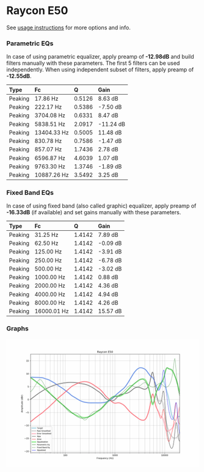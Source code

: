 # Raycon E50
See [usage instructions](https://github.com/jaakkopasanen/AutoEq#usage) for more options and info.

### Parametric EQs
In case of using parametric equalizer, apply preamp of **-12.98dB** and build filters manually
with these parameters. The first 5 filters can be used independently.
When using independent subset of filters, apply preamp of **-12.55dB**.

| Type    | Fc          |      Q | Gain      |
|:--------|:------------|:-------|:----------|
| Peaking | 17.86 Hz    | 0.5126 | 8.63 dB   |
| Peaking | 222.17 Hz   | 0.5386 | -7.50 dB  |
| Peaking | 3704.08 Hz  | 0.6331 | 8.47 dB   |
| Peaking | 5838.51 Hz  | 2.0917 | -11.24 dB |
| Peaking | 13404.33 Hz | 0.5005 | 11.48 dB  |
| Peaking | 830.78 Hz   | 0.7586 | -1.47 dB  |
| Peaking | 857.07 Hz   | 1.7436 | 2.78 dB   |
| Peaking | 6596.87 Hz  | 4.6039 | 1.07 dB   |
| Peaking | 9763.30 Hz  | 1.3746 | -1.89 dB  |
| Peaking | 10887.26 Hz | 3.5492 | 3.25 dB   |

### Fixed Band EQs
In case of using fixed band (also called graphic) equalizer, apply preamp of **-16.33dB**
(if available) and set gains manually with these parameters.

| Type    | Fc          |      Q | Gain     |
|:--------|:------------|:-------|:---------|
| Peaking | 31.25 Hz    | 1.4142 | 7.89 dB  |
| Peaking | 62.50 Hz    | 1.4142 | -0.09 dB |
| Peaking | 125.00 Hz   | 1.4142 | -3.91 dB |
| Peaking | 250.00 Hz   | 1.4142 | -6.78 dB |
| Peaking | 500.00 Hz   | 1.4142 | -3.02 dB |
| Peaking | 1000.00 Hz  | 1.4142 | 0.88 dB  |
| Peaking | 2000.00 Hz  | 1.4142 | 4.36 dB  |
| Peaking | 4000.00 Hz  | 1.4142 | 4.94 dB  |
| Peaking | 8000.00 Hz  | 1.4142 | 4.26 dB  |
| Peaking | 16000.01 Hz | 1.4142 | 15.57 dB |

### Graphs
![](./Raycon%20E50.png)
